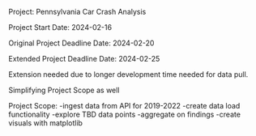 Project: Pennsylvania Car Crash Analysis


Project Start Date: 2024-02-16

Original Project Deadline Date: 2024-02-20

Extended Project Deadline Date: 2024-02-25

Extension needed due to longer development time needed for data pull.

Simplifying Project Scope as well


Project Scope:
  -ingest data from API for 2019-2022
  -create data load functionality
  -explore TBD data points
  -aggregate on findings
  -create visuals with matplotlib